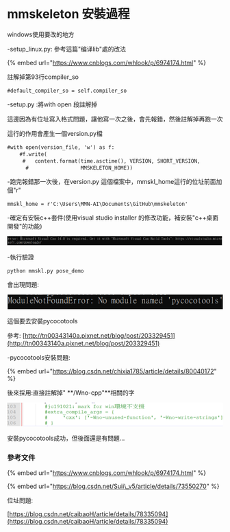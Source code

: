 # mmskeleton 安裝過程

windows使用要改的地方

-setup\_linux.py: 參考這篇"编译lib"處的改法

{% embed url="https://www.cnblogs.com/whlook/p/6974174.html" %}

註解掉第93行compiler\_so

```text
#default_compiler_so = self.compiler_so
```

-setup.py :將with open 段註解掉

這邊因為有位址寫入格式問題，讓他寫一次之後，會先報錯，然後註解掉再跑一次

這行的作用會產生一個version.py檔

```text
#with open(version_file, 'w') as f:
    #f.write(
     #   content.format(time.asctime(), VERSION, SHORT_VERSION,
      #                 MMSKELETON_HOME))
```

-跑完報錯那一次後，在version.py 這個檔案中，mmskl\_home這行的位址前面加個"r"

```text
mmskl_home = r'C:\Users\MMN-AI\Documents\GitHub\mmskeleton'
```

-確定有安裝c++套件\(使用visual studio installer 的修改功能，補安裝"c++桌面開發"的功能\)

![](.gitbook/assets/image%20%286%29.png)

-執行驗證

```text
python mmskl.py pose_demo
```

會出現問題:

![](.gitbook/assets/image%20%281%29.png)

這個要去安裝pycocotools

參考: [http://tn00343140a.pixnet.net/blog/post/203329451](http://tn00343140a.pixnet.net/blog/post/203329451)

-pycocotools安裝問題:

{% embed url="https://blog.csdn.net/chixia1785/article/details/80040172" %}

後來採用:直接註解掉" **/Wno-cpp"**相關的字

![](.gitbook/assets/image%20%2820%29.png)

安裝pycocotools成功，但後面還是有問題...











### 參考文件

{% embed url="https://www.cnblogs.com/whlook/p/6974174.html" %}

{% embed url="https://blog.csdn.net/Suii\_v5/article/details/73550270" %}

位址問題: ​

[https://blog.csdn.net/caibaoH/article/details/78335094](https://blog.csdn.net/caibaoH/article/details/78335094)

